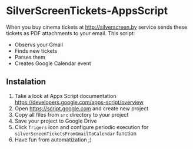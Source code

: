 # SilverScreenTickets-AppsScript

When you buy cinema tickets at http://silverscreen.by service sends these tickets as PDF attachments to your email.
This script:

* Observs your Gmail
* Finds new tickets
* Parses them 
* Creates Google Calendar event

## Instalation

1. Take a look at Apps Script documentation https://developers.google.com/apps-script/overview
2. Open https://script.google.com and create new project
3. Copy all files from `src` directory to your project
4. Save your project to Google Drive
5. Click `Trigers` icon and configure periodic execution for `silverScreenTicketsFromGmailToCalendar` function
6. Have fun from automatization ;)
